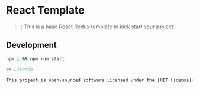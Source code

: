 # React Template
> : This is a base React Redux template to kick start your project

## Development

```bash
npm i && npm run start

## License

This project is open-sourced software licensed under the [MIT license](http://opensource.org/licenses/MIT).

